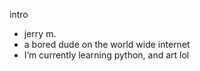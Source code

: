 intro
- jerry m.
- a bored dude on the world wide internet
- I’m currently learning python, and art lol

<!---
never gonna give you up
--->

